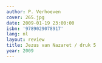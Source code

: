 ```yaml
---
author: P. Verhoeven
cover: 265.jpg
date: 2009-01-19 23:00:00
isbn: '9789029078917'
lang: nl
layout: review
title: Jezus van Nazaret / druk 5
year: 2009
---
```


